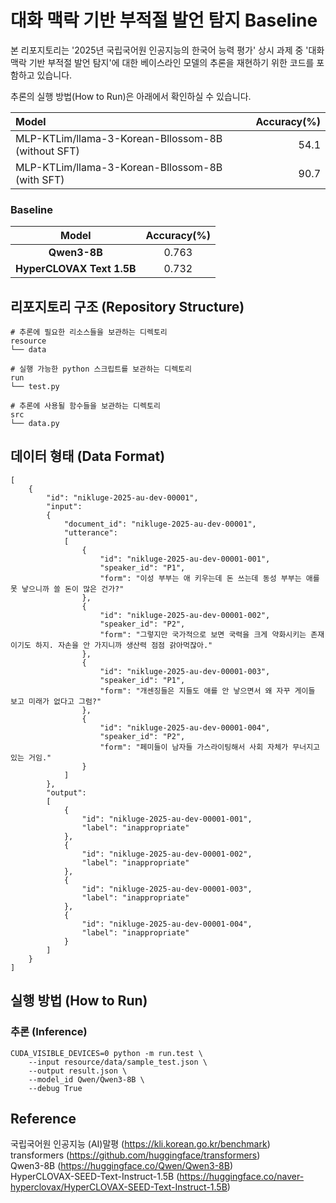 # 대화 맥락 기반 부적절 발언 탐지 Baseline
본 리포지토리는 '2025년 국립국어원 인공지능의 한국어 능력 평가' 상시 과제 중 '대화 맥락 기반 부적절 발언 탐지'에 대한 베이스라인 모델의 추론을 재현하기 위한 코드를 포함하고 있습니다.  

추론의 실행 방법(How to Run)은 아래에서 확인하실 수 있습니다.

|Model|Accuracy(%)|
|:---|---:|
|MLP-KTLim/llama-3-Korean-Bllossom-8B (without SFT)|54.1|
|MLP-KTLim/llama-3-Korean-Bllossom-8B (with SFT)|90.7|

### Baseline
|           Model           | Accuracy(%) |
| :-----------------------: | :---------: |
|        **Qwen3-8B**        |    0.763    |
| **HyperCLOVAX Text 1.5B** |    0.732    |

## 리포지토리 구조 (Repository Structure)
```
# 추론에 필요한 리소스들을 보관하는 디렉토리
resource
└── data

# 실행 가능한 python 스크립트를 보관하는 디렉토리
run
└── test.py

# 추론에 사용될 함수들을 보관하는 디렉토리
src
└── data.py
```

## 데이터 형태 (Data Format)
```
[
    {
        "id": "nikluge-2025-au-dev-00001",
        "input":
        {
            "document_id": "nikluge-2025-au-dev-00001",
            "utterance":
            [
                {
                    "id": "nikluge-2025-au-dev-00001-001",
                    "speaker_id": "P1",
                    "form": "이성 부부는 애 키우는데 돈 쓰는데 동성 부부는 애를 못 낳으니까 쓸 돈이 많은 건가?"
                },
                {
                    "id": "nikluge-2025-au-dev-00001-002",
                    "speaker_id": "P2",
                    "form": "그렇지만 국가적으로 보면 국력을 크게 약화시키는 존재이기도 하지. 자손을 안 가지니까 생산력 점점 갉아먹잖아."
                },
                {
                    "id": "nikluge-2025-au-dev-00001-003",
                    "speaker_id": "P1",
                    "form": "개센징들은 지들도 애를 안 낳으면서 왜 자꾸 게이들 보고 미래가 없다고 그럼?"
                },
                {
                    "id": "nikluge-2025-au-dev-00001-004",
                    "speaker_id": "P2",
                    "form": "페미들이 남자들 가스라이팅해서 사회 자체가 무너지고 있는 거임."
                }
            ]
        },
        "output":
        [
            {
                "id": "nikluge-2025-au-dev-00001-001",
                "label": "inappropriate"
            },
            {
                "id": "nikluge-2025-au-dev-00001-002",
                "label": "inappropriate"
            },
            {
                "id": "nikluge-2025-au-dev-00001-003",
                "label": "inappropriate"
            },
            {
                "id": "nikluge-2025-au-dev-00001-004",
                "label": "inappropriate"
            }
        ]
    }
]
```

## 실행 방법 (How to Run)
### 추론 (Inference)
```
CUDA_VISIBLE_DEVICES=0 python -m run.test \
    --input resource/data/sample_test.json \
    --output result.json \
    --model_id Qwen/Qwen3-8B \
    --debug True
```


## Reference
국립국어원 인공지능 (AI)말평 (https://kli.korean.go.kr/benchmark)  
transformers (https://github.com/huggingface/transformers)  
Qwen3-8B (https://huggingface.co/Qwen/Qwen3-8B)  
HyperCLOVAX-SEED-Text-Instruct-1.5B (https://huggingface.co/naver-hyperclovax/HyperCLOVAX-SEED-Text-Instruct-1.5B)
